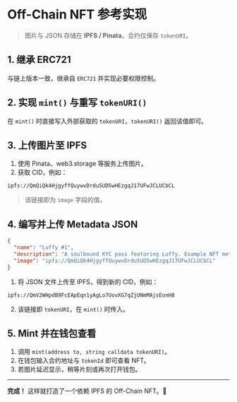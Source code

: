 # Off-Chain NFT 参考实现

> 图片与 JSON 存储在 **IPFS / Pinata**，合约仅保存 `tokenURI`。

## 1. 继承 ERC721

与链上版本一致，继承自 `ERC721` 并实现必要权限控制。

## 2. 实现 `mint()` 与重写 `tokenURI()`

在 `mint()` 时直接写入外部获取的 `tokenURI`，`tokenURI()` 返回该值即可。

## 3. 上传图片至 IPFS

1. 使用 Pinata、web3.storage 等服务上传图片。  
2. 获取 CID，例如：

```
ipfs://QmQiQk4HjgyffQuywvDrdu5UD5wHEzgqJ17UFwJCLUCbCL
```

> 该链接即为 `image` 字段的值。

## 4. 编写并上传 Metadata JSON

```json
{
  "name": "Luffy #1",
  "description": "A soulbound KYC pass featuring Luffy. Example NFT metadata.",
  "image": "ipfs://QmQiQk4HjgyffQuywvDrdu5UD5wHEzgqJ17UFwJCLUCbCL"
}
```

1. 将 JSON 文件上传至 IPFS，得到新的 CID，例如：

```
ipfs://QmV2WHpdB9FcEApEqn1yAgLo7UovXG7qZjUNmMAjsEonH8
```

2. 该链接即 `tokenURI`，在 `mint()` 时传入。

## 5. Mint 并在钱包查看

1. 调用 `mint(address to, string calldata tokenURI)`。  
2. 在钱包输入合约地址与 `tokenId` 即可查看 NFT。  
3. 若图片延迟显示，稍等片刻或再次打开钱包。

---

**完成！** 这样就打造了一个依赖 IPFS 的 Off-Chain NFT。🚀
